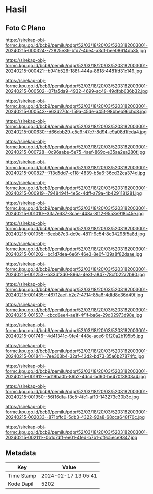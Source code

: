 # Hasil

## Foto C Plano

https://sirekap-obj-formc.kpu.go.id/bcb9/pemilu/pdpr/52/03/18/20/03/5203182003001-20240215-000324--72825e39-bfd7-4be4-a3df-bee08614db35.jpg

https://sirekap-obj-formc.kpu.go.id/bcb9/pemilu/pdpr/52/03/18/20/03/5203182003001-20240215-000421--b941b526-188f-444a-8818-4481fd31c149.jpg

https://sirekap-obj-formc.kpu.go.id/bcb9/pemilu/pdpr/52/03/18/20/03/5203182003001-20240215-000502--07fa5da9-4932-4699-ac49-49dfbb036b32.jpg

https://sirekap-obj-formc.kpu.go.id/bcb9/pemilu/pdpr/52/03/18/20/03/5203182003001-20240215-000543--e63d270c-159a-45de-a45f-98bbeb96cbc8.jpg

https://sirekap-obj-formc.kpu.go.id/bcb9/pemilu/pdpr/52/03/18/20/03/5203182003001-20240215-000630--d66ebb29-c5c9-47c7-8d94-e9a08d1fcda4.jpg

https://sirekap-obj-formc.kpu.go.id/bcb9/pemilu/pdpr/52/03/18/20/03/5203182003001-20240215-000728--0c96aabe-5e75-4aef-869c-e35aa2ea280f.jpg

https://sirekap-obj-formc.kpu.go.id/bcb9/pemilu/pdpr/52/03/18/20/03/5203182003001-20240215-000827--7f3d5dd7-c118-4839-b5a6-36cd32ca374d.jpg

https://sirekap-obj-formc.kpu.go.id/bcb9/pemilu/pdpr/52/03/18/20/03/5203182003001-20240215-000919--7948494f-4e5c-4dff-a79a-4b4291181281.jpg

https://sirekap-obj-formc.kpu.go.id/bcb9/pemilu/pdpr/52/03/18/20/03/5203182003001-20240215-001010--33a7e637-3cae-448a-8f12-9553e918c45e.jpg

https://sirekap-obj-formc.kpu.go.id/bcb9/pemilu/pdpr/52/03/18/20/03/5203182003001-20240215-001055--6eeb87c3-dc9e-4811-9c54-8c34298f5a8d.jpg

https://sirekap-obj-formc.kpu.go.id/bcb9/pemilu/pdpr/52/03/18/20/03/5203182003001-20240215-001202--bc1d7dea-6e6f-46e3-8e0f-139a8f82daae.jpg

https://sirekap-obj-formc.kpu.go.id/bcb9/pemilu/pdpr/52/03/18/20/03/5203182003001-20240215-001253--b33df3d0-896a-4e3f-a847-78cf022a2b90.jpg

https://sirekap-obj-formc.kpu.go.id/bcb9/pemilu/pdpr/52/03/18/20/03/5203182003001-20240215-001435--46712aef-b2e7-4714-85a6-4dfd8e36d49f.jpg

https://sirekap-obj-formc.kpu.go.id/bcb9/pemilu/pdpr/52/03/18/20/03/5203182003001-20240215-001537--cbcd6ee4-ae1f-4f1f-ba6e-29d02973d98e.jpg

https://sirekap-obj-formc.kpu.go.id/bcb9/pemilu/pdpr/52/03/18/20/03/5203182003001-20240215-001746--4d41341c-9fe4-448e-ace6-0f20a2b195b5.jpg

https://sirekap-obj-formc.kpu.go.id/bcb9/pemilu/pdpr/52/03/18/20/03/5203182003001-20240215-001841--7ee303b4-32af-43d2-bd73-35a6b27874fc.jpg

https://sirekap-obj-formc.kpu.go.id/bcb9/pemilu/pdpr/52/03/18/20/03/5203182003001-20240215-001912--ad19ba0b-86b2-4dcd-bd60-be470f3803a4.jpg

https://sirekap-obj-formc.kpu.go.id/bcb9/pemilu/pdpr/52/03/18/20/03/5203182003001-20240215-001950--56f16dfa-f3c5-4fc1-af10-143273c30b3c.jpg

https://sirekap-obj-formc.kpu.go.id/bcb9/pemilu/pdpr/52/03/18/20/03/5203182003001-20240215-002033--871bffc0-5db3-4322-92a8-68cca648f70c.jpg

https://sirekap-obj-formc.kpu.go.id/bcb9/pemilu/pdpr/52/03/18/20/03/5203182003001-20240215-002111--0b1c7dff-ee01-4fed-b7b1-cf9c5ece9347.jpg


## Metadata

| Key        | Value               |
| ---------- | ------------------- |
| Time Stamp | 2024-02-17 13:05:41 |
| Kode Dapil | 5202                |



